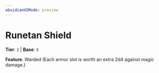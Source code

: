 ```yaml
---
obsidianUIMode: preview
---
```

# Runetan Shield

**Tier**: `2` | **Base**: `5`

**Feature**: Warded (Each armor slot is worth an extra 2d4 against magic damage.)
